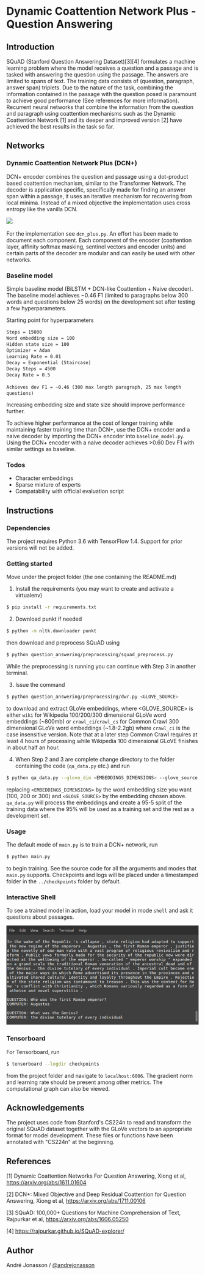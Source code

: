 Dynamic Coattention Network Plus - Question Answering
=====================================================

## Introduction

SQuAD (Stanford Question Answering Dataset)[3][4] formulates a machine learning problem where the model receives a question and a passage and is tasked with answering the question using the passage. The answers are limited to spans of text. The training data consists of (question, paragraph, answer span) triplets. Due to the nature of the task, combining the information contained in the passage with the question posed is paramount to achieve good performance (See references for more information). Recurrent neural networks that combine the information from the question and paragraph using coattention mechanisms such as the Dynamic Coattention Network [1] and its deeper and improved version [2] have achieved the best results in the task so far.

## Networks

### Dynamic Coattention Network Plus (DCN+)

DCN+ encoder combines the question and passage using a dot-product based coattention mechanism, similar to the Transformer Network. The decoder is application specific, specifically made for finding an answer span within a passage, it uses an iterative mechanism for recovering from local minima. Instead of a mixed objective the implementation uses cross entropy like the vanilla DCN.

<img src="encoder.png">

For the implementation see `dcn_plus.py`. An effort has been made to document each component. Each component of the encoder (coattention layer, affinity softmax masking, sentinel vectors and encoder units) and certain parts of the decoder are modular and can easily be used with other networks.

### Baseline model
Simple baseline model (BiLSTM + DCN-like Coattention + Naive decoder). The baseline model achieves ~0.46 F1 (limited to paragraphs below 300 words and questions below 25 words) on the development set after testing a few hyperparameters.

Starting point for hyperparameters
```
Steps = 15000
Word embedding size = 100
Hidden state size = 100
Optimizer = Adam
Learning Rate = 0.01
Decay = Exponential (Staircase)
Decay Steps = 4500
Decay Rate = 0.5

Achieves dev F1 = ~0.46 (300 max length paragraph, 25 max length questions)
```
Increasing embedding size and state size should improve performance further.

To achieve higher performance at the cost of longer training while maintaining faster training time than DCN+, use the DCN+ encoder and a naive decoder by importing the DCN+ encoder into `baseline_model.py`. Using the DCN+ encoder with a naive decoder achieves >0.60 Dev F1 with similar settings as baseline.

### Todos
- Character embeddings
- Sparse mixture of experts
- Compatability with official evaluation script

## Instructions

### Dependencies

The project requires Python 3.6 with TensorFlow 1.4. Support for prior versions will not be added.

### Getting started

Move under the project folder (the one containing the README.md)

1. Install the requirements (you may want to create and activate a virtualenv)
``` sh
$ pip install -r requirements.txt
```

2. Download punkt if needed
``` sh
$ python -m nltk.downloader punkt
```
then download and preprocess SQuAD using
``` sh
$ python question_answering/preprocessing/squad_preprocess.py
```
While the preprocessing is running you can continue with Step 3 in another terminal. 

3. Issue the command
``` sh
$ python question_answering/preprocessing/dwr.py <GLOVE_SOURCE>
```
to download and extract GLoVe embeddings, where <GLOVE_SOURCE> is either `wiki` for Wikipedia 100/200/300 dimensional GLoVe word embeddings (~800mb) or `crawl_ci`/`crawl_cs` for Common Crawl 300 dimensional GLoVe word embeddings (~1.8-2.2gb) where `crawl_ci` is the case insensitive version. Note that at a later step Common Crawl requires at least 4 hours of processing while Wikipedia 100 dimensional GLoVE finishes in about half an hour.

4. When Step 2 and 3 are complete change directory to the folder containing the code (`qa_data.py` etc.) and run
``` sh
$ python qa_data.py --glove_dim <EMBEDDINGS_DIMENSIONS> --glove_source <GLOVE_SOURCE>
```
replacing `<EMBEDDINGS_DIMENSIONS>` by the word embedding size you want (100, 200 or 300) and `<GLOVE_SOURCE>` by the embedding chosen above. `qa_data.py` will process the embeddings and create a 95-5 split of the training data where the 95% will be used as a training set and the rest as a development set.

### Usage

The default mode of `main.py` is to train a DCN+ network, run
``` sh
$ python main.py
```
to begin training. See the source code for all the arguments and modes that `main.py` supports. Checkpoints and logs will be placed under a timestamped folder in the `../checkpoints` folder by default. 

### Interactive Shell

To see a trained model in action, load your model in mode `shell` and ask it questions about passages. 

<img src="shell.png">

### Tensorboard
For Tensorboard, run
``` sh
$ tensorboard --logdir checkpoints
```
from the project folder and navigate to `localhost:6006`. The gradient norm and learning rate should be present among other metrics. The computational graph can also be viewed.

## Acknowledgements

The project uses code from Stanford's CS224n to read and transform the original SQuAD dataset together with the GLoVe vectors to an appropriate format for model development. These files or functions have been annotated with "CS224n" at the beginning.

## References

[1] Dynamic Coattention Networks For Question Answering, Xiong et al, https://arxiv.org/abs/1611.01604

[2] DCN+: Mixed Objective and Deep Residual Coattention for Question Answering, Xiong et al, https://arxiv.org/abs/1711.00106

[3] SQuAD: 100,000+ Questions for Machine Comprehension of Text, Rajpurkar et al, https://arxiv.org/abs/1606.05250

[4] https://rajpurkar.github.io/SQuAD-explorer/

## Author
André Jonasson / [@andrejonasson](https://github.com/andrejonasson)